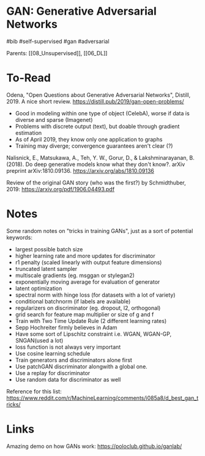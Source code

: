 # GAN: Generative Adversarial Networks

#bib #self-supervised #gan #adversarial

Parents: [[08_Unsupervised]], [[06_DL]]

# To-Read

Odena, "Open Questions about Generative Adversarial Networks", Distill, 2019.
A nice 	short review.
https://distill.pub/2019/gan-open-problems/
* Good in modeling within one type of object (CelebA), worse if data is diverse and sparse (Imagenet)
* Problems with discrete output (text), but doable through gradient estimation
* As of April 2019, they know only one application to graphs
* Training may diverge; convergence guarantees aren't clear (?)

Nalisnick, E., Matsukawa, A., Teh, Y. W., Gorur, D., & Lakshminarayanan, B. (2018). Do deep generative models know what they don't know?. arXiv preprint arXiv:1810.09136.
https://arxiv.org/abs/1810.09136

Review of the original GAN story (who was the first?) by Schmidthuber, 2019:
https://arxiv.org/pdf/1906.04493.pdf

# Notes

Some random notes on "tricks in training GANs", just as a sort of potential keywords:
* largest possible batch size
* higher learning rate and more updates for discriminator
* r1 penalty (scaled linearly with output feature dimensions)
* truncated latent sampler
* multiscale gradients (eg. msggan or stylegan2)
* exponentially moving average for evaluation of generator
* latent optimization
* spectral norm with hinge loss (for datasets with a lot of variety)
* conditional batchnorm (if labels are available)
* regularizers on discriminator (eg. dropout, l2, orthogonal)
* grid search for feature map multiplier or size of g and f
* Train with Two Time Update Rule (2 different learning rates)
* Sepp Hochreiter firmly believes in Adam
* Have some sort of Lipschitz constraint i.e. WGAN, WGAN-GP, SNGAN(used a lot)
* loss function is not always very important
* Use cosine learning schedule
* Train generators and discriminators alone first
* Use patchGAN discriminator alongwith a global one.
* Use a replay for discriminator
* Use random data for discriminator as well

Reference for this list: https://www.reddit.com/r/MachineLearning/comments/i085a8/d_best_gan_tricks/

# Links

Amazing demo on how GANs work: https://poloclub.github.io/ganlab/